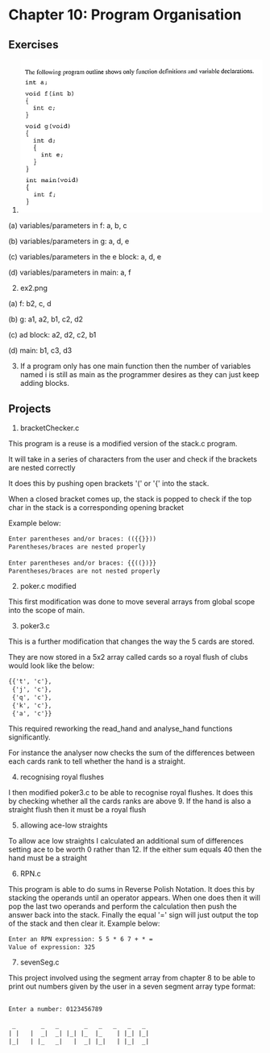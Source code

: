 # Chapter 10: Program Organisation

## Exercises

1. ![ex1.png](./Screenshots/ex1.png)

(a) variables/parameters in f: a, b, c

(b) variables/parameters in g: a, d, e

(c) variables/parameters in the e block: a, d, e 

(d) variables/parameters in main: a, f

2. ex2.png

(a) f: b2, c, d 

(b) g: a1, a2, b1, c2, d2

(c) ad block: a2, d2, c2, b1

(d) main: b1, c3, d3

3. If a program only has one main function then the number of variables named i is still as main as the programmer desires as they can just keep adding blocks.

## Projects

1. bracketChecker.c 

This program is a reuse is a modified version of the stack.c program.

It will take in a series of characters from the user and check if the brackets are nested correctly

It does this by pushing open brackets '(' or '{' into the stack.

When a closed bracket comes up, the stack is popped to check if the top char in the stack is a corresponding opening bracket

Example below:

    Enter parentheses and/or braces: (({{}}))
    Parentheses/braces are nested properly

    Enter parentheses and/or braces: {{((})}}
    Parentheses/braces are not nested properly

2. poker.c modified

This first modification was done to move several arrays from global scope into the scope of main.

3. poker3.c

This is a further modification that changes the way the 5 cards are stored.

They are now stored in a 5x2 array called cards so a royal flush of clubs would look like the below:

    {{'t', 'c'},
     {'j', 'c'},
     {'q', 'c'},
     {'k', 'c'},
     {'a', 'c'}}

This required reworking the read_hand and analyse_hand functions significantly.

For instance the analyser now checks the sum of the differences between each cards rank to tell whether the hand is a straight.

4. recognising royal flushes 

I then modified poker3.c to be able to recognise royal flushes. It does this by checking whether all the cards ranks are above 9. If the hand is also a straight flush then it must be a royal flush

5. allowing ace-low straights 

To allow ace low straights I calculated an additional sum of differences setting ace to be worth 0 rather than 12. If the either sum equals 40 then the hand must be a straight

6. RPN.c 

This program is able to do sums in Reverse Polish Notation. It does this by stacking the operands until an operator appears. When one does then it will pop the last two operands and perform the calculation then push the answer back into the stack. Finally the equal '=' sign will just output the top of the stack and then clear it. Example below:

    Enter an RPN expression: 5 5 * 6 7 + * =
    Value of expression: 325


7. sevenSeg.c

This project involved using the segment array from chapter 8 to be able to print out
numbers given by the user in a seven segment array type format:

```
```
    Enter a number: 0123456789

     _       _   _       _   _   _   _   _
    | |   |  _|  _| |_| |_  |_    | |_| |_|
    |_|   | |_   _|   |  _| |_|   | |_|  _|
```
```
